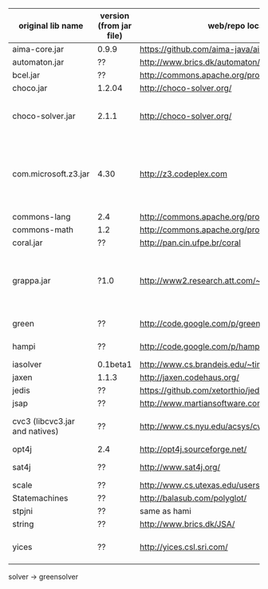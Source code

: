 original lib name|version (from jar file) | web/repo location|latest version|remarks | license 
-------------------|-|-------------------|------|--------|-----------
aima-core.jar|0.9.9|https://github.com/aima-java/aima-java | 0.11.1 | maven | MIT
automaton.jar|??|http://www.brics.dk/automaton/|1.11-8|latest version from 2011|BSD
bcel.jar|??|http://commons.apache.org/proper/commons-bcel|5.2||Apache2.0
choco.jar|1.2.04|http://choco-solver.org/|??|??|??
choco-solver.jar|2.1.1|http://choco-solver.org/|3.3.0|no backward compatibility, has dk.bricks.automaton inside|its own license (similar to MIT imo)
com.microsoft.z3.jar|4.30|http://z3.codeplex.com|4.3.2|required binaries| free for non commercial use, pay for commercial use
commons-lang|2.4|http://commons.apache.org/proper/commons-lang/|3.3.2||Apache 2.0
commons-math|1.2|http://commons.apache.org/proper/commons-math/|3.4.1|Apache 2.0
coral.jar|??|http://pan.cin.ufpe.br/coral|0.7|last news -2011|dont know
grappa.jar|?1.0|http://www2.research.att.com/~john/Grappa/|??|port of graphviz|same as graphviz - Eclipse Public License - v 1.0
green|??|http://code.google.com/p/green-solver|??|latest from 2013|GNU Lesser GPL
hampi|??|http://code.google.com/p/hampi/|2012-02-13||MIT
iasolver|0.1beta1|http://www.cs.brandeis.edu/~tim/Applets/IAsolver.html|0.1beta1|undeveloped, university project |GNU LGPL
jaxen|1.1.3|http://jaxen.codehaus.org/|1.1.6||??
jedis|??|https://github.com/xetorthio/jedis|2.6.2|Active devlopment|its own
jsap|??|http://www.martiansoftware.com/jsap/|2.1|argument parser |GNULGPL
cvc3 (libcvc3.jar and natives)|??|http://www.cs.nyu.edu/acsys/cvc3/|2.4.1|not maintained - CVC4 is a replacement: https://github.com/CVC4/CVC4| its own - modified BSD
opt4j|2.4|http://opt4j.sourceforge.net/|3.1.3||
sat4j|??|http://www.sat4j.org/|2.3.4||Eclips-similar
scale|??|http://www.cs.utexas.edu/users/cart/Scale/|??|looks unmaintained sinse 2008|??
Statemachines|??|http://balasub.com/polyglot/|??|documentation on site, polyglot|??
stpjni|??|same as hami|??|part of hampi|??
string|??|http://www.brics.dk/JSA/|2.1.1|dead from 99|??
yices|??|http://yices.csl.sri.com/|2.3.0|yices2 is succesor, native probably | not for commercial purposes

solver -> greensolver
